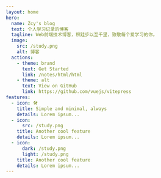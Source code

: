 ```yaml
---
layout: home
hero:
  name: Zcy's blog
  text: 个人学习记录的博客
  tagline: Web前端技术博客，积跬步以至千里，致敬每个爱学习的你。
  image:
    src: /study.png
    alt: 博客
  actions:
    - theme: brand
      text: Get Started
      link: /notes/html/html
    - theme: alt
      text: View on GitHub
      link: https://github.com/vuejs/vitepress
features:
  - icon: 🛠️
    title: Simple and minimal, always
    details: Lorem ipsum...
  - icon:
      src: /study.png
    title: Another cool feature
    details: Lorem ipsum...
  - icon:
      dark: /study.png
      light: /study.png
    title: Another cool feature
    details: Lorem ipsum...
---
```

